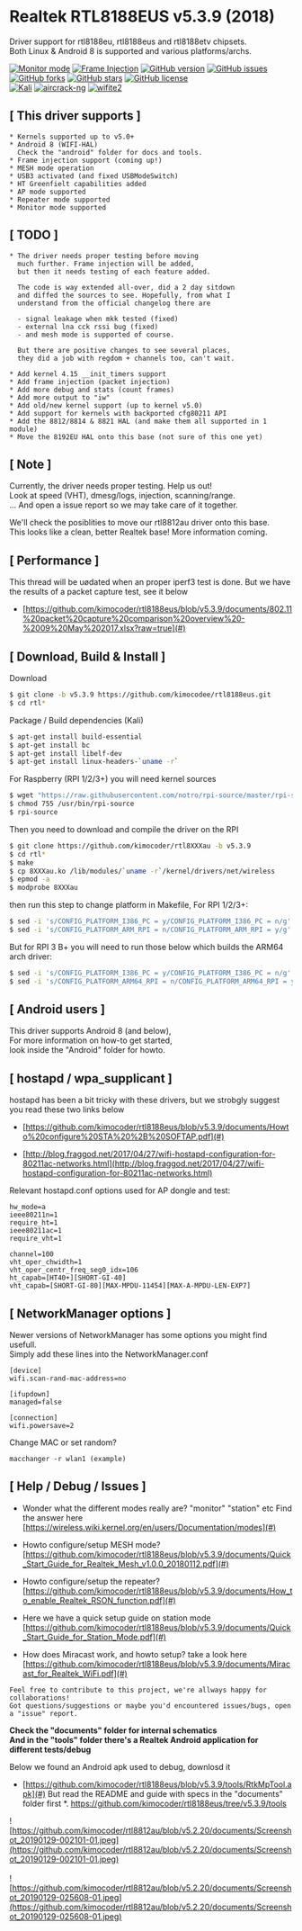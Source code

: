 # Realtek RTL8188EUS v5.3.9 (2018)

Driver support for rtl8188eu, rtl8188eus and rtl8188etv chipsets.<br>
Both Linux & Android 8 is supported and various platforms/archs.

[![Monitor mode](https://img.shields.io/badge/monitor%20mode-supported-brightgreen.svg)](#)
[![Frame Injection](https://img.shields.io/badge/frame%20injection-not%20supported-red.svg)](#)
[![GitHub version](https://badge.fury.io/gh/kimocoder%2Frtl8188eus.svg)](https://badge.fury.io/gh/kimocoder%2Frtl8188eus)
[![GitHub issues](https://img.shields.io/github/issues/kimocoder/rtl8188eus.svg)](https://github.com/kimocoder/rtl8188eus/issues)
[![GitHub forks](https://img.shields.io/github/forks/kimocoder/rtl8188eus.svg)](https://github.com/kimocoder/rtl8188eus/network)
[![GitHub stars](https://img.shields.io/github/stars/kimocoder/rtl8188eus.svg)](https://github.com/kimocoder/rtl8188eus/stargazers)
[![GitHub license](https://img.shields.io/github/license/kimocoder/rtl8188eus.svg)](https://github.com/kimocoder/rtl8188eus/blob/master/LICENSE)
<br>
[![Kali](https://img.shields.io/badge/Kali-supported-blue.svg)](https://www.kali.org)
[![aircrack-ng](https://img.shields.io/badge/aircrack--ng-supported-blue.svg)](https://github.com/aircrack-ng/aircrack-ng)
[![wifite2](https://img.shields.io/badge/wifite2-supported-blue.svg)](https://github.com/derv82/wifite2)

## [ This driver supports ]
```
* Kernels supported up to v5.0+
* Android 8 (WIFI-HAL)
  Check the "android" folder for docs and tools.
* Frame injection support (coming up!)
* MESH mode operation
* USB3 activated (and fixed USBModeSwitch)
* HT Greenfielt capabilities added
* AP mode supported
* Repeater mode supported
* Monitor mode supported
```

## [ TODO ]
```
* The driver needs proper testing before moving
  much further. Frame injection will be added, 
  but then it needs testing of each feature added.
   
  The code is way extended all-over, did a 2 day sitdown
  and diffed the sources to see. Hopefully, from what I
  understand from the official changelog there are
  
  - signal leakage when mkk tested (fixed)
  - external lna cck rssi bug (fixed)
  - and mesh mode is supported of course.
  
  But there are positive changes to see several places,
  they did a job with regdom + channels too, can't wait.

* Add kernel 4.15 __init_timers support
* Add frame injection (packet injection)
* Add more debug and stats (count frames)
* Add more output to "iw"
* Add old/new kernel support (up to kernel v5.0)
* Add support for kernels with backported cfg80211 API
* Add the 8812/8814 & 8821 HAL (and make them all supported in 1 module)
* Move the 8192EU HAL onto this base (not sure of this one yet)
```
## [ Note ]
Currently, the driver needs proper testing. Help us out!<br>
Look at speed (VHT), dmesg/logs, injection, scanning/range.<br>
... And open a issue report so we may take care of it together.


We'll check the posiblities to move our rtl8812au driver onto this base.<br>
This looks like a clean, better Realtek base! More information coming.

## [ Performance ]
This thread will be uødated when an proper iperf3 test is done.
But we have the results of a packet capture test, see it below
  * [https://github.com/kimocoder/rtl8188eus/blob/v5.3.9/documents/802.11%20packet%20capture%20comparison%20overview%20-%2009%20May%202017.xlsx?raw=true](#)

## [ Download, Build & Install ] 
Download
```sh
$ git clone -b v5.3.9 https://github.com/kimocodee/rtl8188eus.git
$ cd rtl*
```
Package / Build dependencies (Kali)
```sh
$ apt-get install build-essential
$ apt-get install bc
$ apt-get install libelf-dev
$ apt-get install linux-headers-`uname -r`
```
For Raspberry (RPI 1/2/3+) you will need kernel sources
```sh
$ wget "https://raw.githubusercontent.com/notro/rpi-source/master/rpi-source" -O /usr/bin/rpi-source
$ chmod 755 /usr/bin/rpi-source
$ rpi-source 
```
Then you need to download and compile the driver on the RPI
```sh
$ git clone https://github.com/kimocoder/rtl8XXXau -b v5.3.9
$ cd rtl*
$ make
$ cp 8XXXau.ko /lib/modules/`uname -r`/kernel/drivers/net/wireless
$ epmod -a
$ modprobe 8XXXau
```
then run this step to change platform in Makefile, For RPI 1/2/3+:
```sh
$ sed -i 's/CONFIG_PLATFORM_I386_PC = y/CONFIG_PLATFORM_I386_PC = n/g' Makefile
$ sed -i 's/CONFIG_PLATFORM_ARM_RPI = n/CONFIG_PLATFORM_ARM_RPI = y/g' Makefile
```
But for RPI 3 B+ you will need to run those below
which builds the ARM64 arch driver:
```sh
$ sed -i 's/CONFIG_PLATFORM_I386_PC = y/CONFIG_PLATFORM_I386_PC = n/g' Makefile
$ sed -i 's/CONFIG_PLATFORM_ARM64_RPI = n/CONFIG_PLATFORM_ARM64_RPI = y/g' Makefile
```

## [ Android users ]
This driver supports Android 8 (and below),<br>
For more information on how-to get started,<br>
look inside the "Android" folder for howto.

## [ hostapd / wpa_supplicant ]
hostapd has been a bit tricky with these drivers, 
but we strobgly suggest you read these two links below

* [https://github.com/kimocoder/rtl8188eus/blob/v5.3.9/documents/Howto%20configure%20STA%20%2B%20SOFTAP.pdf](#)

* [http://blog.fraggod.net/2017/04/27/wifi-hostapd-configuration-for-80211ac-networks.html](http://blog.fraggod.net/2017/04/27/wifi-hostapd-configuration-for-80211ac-networks.html)

Relevant hostapd.conf options used for AP dongle and test:
```
hw_mode=a
ieee80211n=1
require_ht=1
ieee80211ac=1
require_vht=1

channel=100
vht_oper_chwidth=1
vht_oper_centr_freq_seg0_idx=106
ht_capab=[HT40+][SHORT-GI-40]
vht_capab=[SHORT-GI-80][MAX-MPDU-11454][MAX-A-MPDU-LEN-EXP7]
```

## [ NetworkManager options ]
Newer versions of NetworkManager has some options you might find usefull.<br>
Simply add these lines into the NetworkManager.conf

```
[device]
wifi.scan-rand-mac-address=no

[ifupdown]
managed=false

[connection]
wifi.powersave=2
```
Change MAC or set random?
```
macchanger -r wlan1 (example)
```

## [ Help / Debug / Issues ]

* Wonder what the different modes really are? "monitor" "station" etc
  Find the answer here [https://wireless.wiki.kernel.org/en/users/Documentation/modes](#)

* Howto configure/setup MESH mode?
  [https://github.com/kimocoder/rtl8188eus/blob/v5.3.9/documents/Quick_Start_Guide_for_Realtek_Mesh_v1.0.0_20180112.pdf](#)

* Howto configure/setup the repeater?
  [https://github.com/kimocoder/rtl8188eus/blob/v5.3.9/documents/How_to_enable_Realtek_RSON_function.pdf](#)

* Here we have a quick setup guide on station mode
  [https://github.com/kimocoder/rtl8188eus/blob/v5.3.9/documents/Quick_Start_Guide_for_Station_Mode.pdf](#)

* How does Miracast work, and howto setup? take a look here
  [https://github.com/kimocoder/rtl8188eus/blob/v5.3.9/documents/Miracast_for_Realtek_WiFi.pdf](#)
```
Feel free to contribute to this project, we're allways happy for collaborations!
Got questions/suggestions or maybe you'd encountered issues/bugs, open a "issue" report.
```
<b>Check the "documents" folder for internal schematics</b><br>
<b>And in the "tools" folder there's a Realtek Android application for different tests/debug</b>

Below we found an Android apk used to debug, downlosd it
  * [https://github.com/kimocoder/rtl8188eus/blob/v5.3.9/tools/RtkMpTool.apk](#)
    But read the README and guide with specs in the "documents" folder first
    *. https://github.com/kimocoder/rtl8188eus/tree/v5.3.9/tools
 
![https://github.com/kimocoder/rtl8812au/blob/v5.2.20/documents/Screenshot_20190129-002101-01.jpeg](https://github.com/kimocoder/rtl8812au/blob/v5.2.20/documents/Screenshot_20190129-002101-01.jpeg)
<br><br>
![https://github.com/kimocoder/rtl8812au/blob/v5.2.20/documents/Screenshot_20190129-025608-01.jpeg](https://github.com/kimocoder/rtl8812au/blob/v5.2.20/documents/Screenshot_20190129-025608-01.jpeg)
